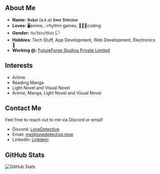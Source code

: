 ## About Me
- **Name:** 𝕹𝖆𝖍𝖆𝖑 (a.k.a) 𝕷𝖔𝖓𝖊 𝕯𝖊𝖙𝖊𝖈𝖙𝖎𝖛𝖊
- **Loves:** 🖥anime, 🎶rhythm games, 👨🏼‍💻coding
- **Gender:** ℌ𝔢/ℌ𝔦𝔪/𝔐𝔞𝔩𝔢 🏳️
- **Hobbies:** Tech Stuff, App Development, Web Development, Electronics 🤖
- **Working @:** [FutureForge Studios Private Limited](http://ffstudios.io/)

## Interests
- Anime
- Reading Manga
- Light Novel and Visual Novel
- Anime, Manga, Light Novel and Visual Novel

## Contact Me
Feel free to reach out to me via Discord or email!
- Discord: [LoneDetective](https://discordid.netlify.app/?id=443309440410583060)
- Email: [me@lonedetective.moe](mailto:me@lonedetective.moe)
- Linkedin: [Linkdein](https://www.linkedin.com/in/nahal786/)

## GitHub Stats
![GitHub Stats](https://github-readme-stats.vercel.app/api?username=aka-nahal&show_icons=true&include_all_commits=true&theme=github_dark&hide_border=false)

